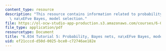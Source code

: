 ```yaml
---
content_type: resource
description: "This resource contains information related to probability, Bayes nets,\
  \ na\xEFve Bayes, model selection."
file: https://ol-ocw-studio-app-production.s3.amazonaws.com/courses/6-034-artificial-intelligence-fall-2010/ef21cccdd50d0025bce0c72746ae182e_MIT6_034F10_tutor06.pdf
file_type: application/pdf
resourcetype: Document
title: "6.034 Tutorial 5: Probability, Bayes nets, na\xEFve Bayes, model selection"
uid: ef21cccd-d50d-0025-bce0-c72746ae182e
---
```

